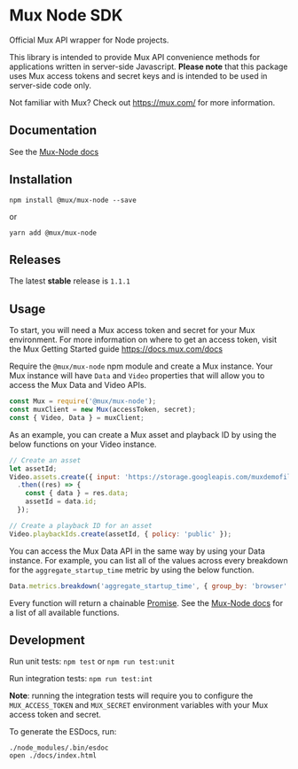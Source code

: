 # Mux Node SDK

Official Mux API wrapper for Node projects.

This library is intended to provide Mux API convenience methods for applications written in server-side Javascript. __Please note__ that this package uses Mux access tokens and secret keys and is intended to be used in server-side code only.

Not familiar with Mux? Check out https://mux.com/ for more information.

## Documentation

See the [Mux-Node docs](https://muxinc.github.io/mux-node-sdk)

## Installation
```
npm install @mux/mux-node --save
```
or
```
yarn add @mux/mux-node
```

## Releases
 The latest **stable** release is `1.1.1`

## Usage
To start, you will need a Mux access token and secret for your Mux environment. For more information on where to get
an access token, visit the Mux Getting Started guide https://docs.mux.com/docs

Require the `@mux/mux-node` npm module and create a Mux instance. Your Mux instance will have `Data` and `Video` properties
that will allow you to access the Mux Data and Video APIs.

```javascript
const Mux = require('@mux/mux-node');
const muxClient = new Mux(accessToken, secret);
const { Video, Data } = muxClient;
```
As an example, you can create a Mux asset and playback ID by using the below functions on your Video instance.
```javascript
// Create an asset
let assetId;
Video.assets.create({ input: 'https://storage.googleapis.com/muxdemofiles/mux-video-intro.mp4' })
  .then((res) => {
    const { data } = res.data;
    assetId = data.id;
  });
```

```javascript
// Create a playback ID for an asset
Video.playbackIds.create(assetId, { policy: 'public' });
```

You can access the Mux Data API in the same way by using your Data instance. For example, you can list all of the
values across every breakdown for the `aggregate_startup_time` metric by using the below function.

```javascript
Data.metrics.breakdown('aggregate_startup_time', { group_by: 'browser' });
```

Every function will return a chainable [Promise](https://developer.mozilla.org/en-US/docs/Web/JavaScript/Reference/Global_Objects/Promise).
See the [Mux-Node docs](https://muxinc.github.io/mux-node-sdk/identifiers.html) for a list of all available functions.

## Development

Run unit tests: `npm test` or `npm run test:unit`

Run integration tests: `npm run test:int`

__Note__: running the integration tests will require you to configure the `MUX_ACCESS_TOKEN` and `MUX_SECRET` environment variables with your Mux access token and secret.


To generate the ESDocs, run:
```
./node_modules/.bin/esdoc
open ./docs/index.html
```


